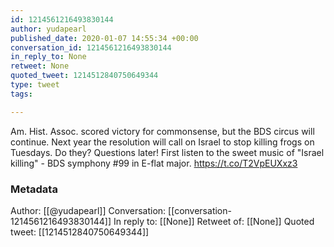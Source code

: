 ```yaml
---
id: 1214561216493830144
author: yudapearl
published_date: 2020-01-07 14:55:34 +00:00
conversation_id: 1214561216493830144
in_reply_to: None
retweet: None
quoted_tweet: 1214512840750649344
type: tweet
tags:

---
```


Am. Hist. Assoc. scored victory for commonsense, but the BDS circus will continue. Next year the resolution will call on Israel to stop killing frogs on Tuesdays. Do they? Questions later! First listen to the sweet music of "Israel killing" - BDS symphony #99 in E-flat major. https://t.co/T2VpEUXxz3

### Metadata

Author: [[@yudapearl]]
Conversation: [[conversation-1214561216493830144]]
In reply to: [[None]]
Retweet of: [[None]]
Quoted tweet: [[1214512840750649344]]
